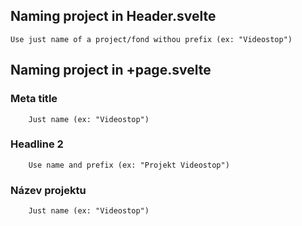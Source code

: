 ## Naming project in Header.svelte
    Use just name of a project/fond withou prefix (ex: "Videostop")

## Naming project in +page.svelte
### Meta title
        Just name (ex: "Videostop")

### Headline 2
        Use name and prefix (ex: "Projekt Videostop")

### Název projektu
        Just name (ex: "Videostop")